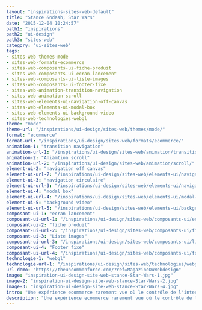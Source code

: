```yaml
---
layout: "inspirations-sites-web-default"
title: "Stance &ndash; Star Wars"
date: "2015-12-04 10:24:57"
path1: "inspirations"
path2: "ui-design"
path3: "sites-web"
category: "ui-sites-web"
tags:
- sites-web-themes-mode
- sites-web-formats-ecommerce
- sites-web-composants-ui-fiche-produit
- sites-web-composants-ui-ecran-lancement
- sites-web-composants-ui-liste-images
- sites-web-composants-ui-footer-fixe
- sites-web-animation-transition-navigation
- sites-web-animation-scroll
- sites-web-elements-ui-navigation-off-canvas
- sites-web-elements-ui-modal-box
- sites-web-elements-ui-background-video
- sites-web-technologies-webgl
theme: "mode"
theme-url: "/inspirations/ui-design/sites-web/themes/mode/"
format: "ecommerce"
format-url: "/inspirations/ui-design/sites-web/formats/ecommerce/"
animation-1: "transition navigation"
animation-url-1: "/inspirations/ui-design/sites-web/animation/transition-navigation/"
animation-2: "Aniamtion scroll"
animation-url-2: "/inspirations/ui-design/sites-web/animation/scroll/"
element-ui-2: "navigation off canvas"
element-ui-url-2: "/inspirations/ui-design/sites-web/elements-ui/navigation-off-canvas/"
element-ui-3: "navigation circulaire"
element-ui-url-3: "/inspirations/ui-design/sites-web/elements-ui/navigation-circulaire/"
element-ui-4: "modal box"
element-ui-url-4: "/inspirations/ui-design/sites-web/elements-ui/modal-box/"
element-ui-5: "background video"
element-ui-url-5: "/inspirations/ui-design/sites-web/elements-ui/background-video/"
composant-ui-1: "ecran lancement"
composant-ui-url-1: "/inspirations/ui-design/sites-web/composants-ui/ecran-lancement/"
composant-ui-2: "fiche produit"
composant-ui-url-2: "/inspirations/ui-design/sites-web/composants-ui/fiche-produit/"
composant-ui-3: "Liste images"
composant-ui-url-3: "/inspirations/ui-design/sites-web/composants-ui/liste-images/"
composant-ui-4: "Footer fixe"
composant-ui-url-4: "/inspirations/ui-design/sites-web/composants-ui/footer-fixe/"
technologie-1: "webgl"
technologie-url-1: "/inspirations/ui-design/sites-web/technologies/webgl/"
url-demo: "https://theuncommonforce.com/?ref=MagazineDuWebdesign"
image: "inspiration-ui-design-site-web-stance-Star-Wars-1.jpg"
image-2: "inspiration-ui-design-site-web-stance-Star-Wars-2.jpg"
image-3: "inspiration-ui-design-site-web-stance-Star-Wars-4.jpg"
intro: "Une expérience ecommerce rarement vue où le contrôle de l'interface se fait via du leap motion. 👋 Main + 📹 webcam= ❤ UX. Bonus, on explore l'univers Star Wars."
description: "Une expérience ecommerce rarement vue où le contrôle de l'interface se fait via du leap motion. 👋 Main + 📹 webcam= ❤ UX. Bonus, on explore l'univers Star Wars.le"
---
```

